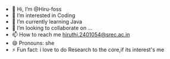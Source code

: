 - 👋 Hi, I’m @Hiru-foss
- 👀 I’m interested in Coding 
- 🌱 I’m currently learning Java
- 💞️ I’m looking to collaborate on  ...
- 📫 How to reach me hiruthi.2401054@srec.ac.in
- 😄 Pronouns: she
- ⚡ Fun fact: i love to do Research to the core,if its interest's me

<!---
Hiru-foss/Hiru-foss is a ✨ special ✨ repository because its `README.md` (this file) appears on your GitHub profile.
You can click the Preview link to take a look at your changes.
--->
